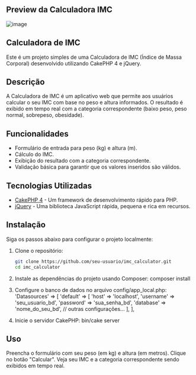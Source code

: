 ## Preview da Calculadora IMC
![image](https://github.com/lucasheideric-dev/Calculadora-IMC/assets/119465141/fe4a3ffe-25a1-4081-8314-5ac59b5d0ba4)

## Calculadora de IMC
Este é um projeto simples de uma Calculadora de IMC (Índice de Massa Corporal) desenvolvido utilizando CakePHP 4 e jQuery.

## Descrição
A Calculadora de IMC é um aplicativo web que permite aos usuários calcular o seu IMC com base no peso e altura informados. O resultado é exibido em tempo real com a categoria correspondente (baixo peso, peso normal, sobrepeso, obesidade).

## Funcionalidades
- Formulário de entrada para peso (kg) e altura (m).
- Cálculo do IMC.
- Exibição do resultado com a categoria correspondente.
- Validação básica para garantir que os valores inseridos são válidos.

## Tecnologias Utilizadas
- [CakePHP 4](https://cakephp.org) - Um framework de desenvolvimento rápido para PHP.
- [jQuery](https://jquery.com) - Uma biblioteca JavaScript rápida, pequena e rica em recursos.

## Instalação
Siga os passos abaixo para configurar o projeto localmente:

1. Clone o repositório:

   ```bash
   git clone https://github.com/seu-usuario/imc_calculator.git
   cd imc_calculator


2. Instale as dependências do projeto usando Composer:
composer install


3. Configure o banco de dados no arquivo config/app_local.php:
'Datasources' => [
    'default' => [
        'host' => 'localhost',
        'username' => 'seu_usuario_bd',
        'password' => 'sua_senha_bd',
        'database' => 'nome_do_seu_bd',
        // outras configurações...
    ],
],


4. Inicie o servidor CakePHP:
bin/cake server


## Uso
Preencha o formulário com seu peso (em kg) e altura (em metros).
Clique no botão "Calcular".
Veja seu IMC e a categoria correspondente sendo exibidos em tempo real.

